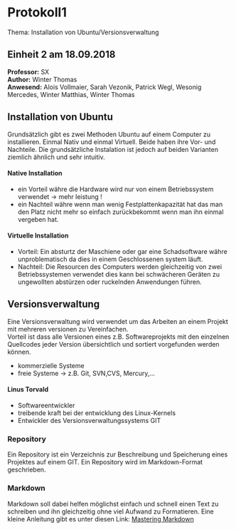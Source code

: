 # Protokoll1
Thema: Installation von Ubuntu/Versionsverwaltung  
## Einheit 2 am 18.09.2018  
**Professor:** SX  
**Author:** Winter Thomas  
**Anwesend:** Alois Vollmaier, Sarah Vezonik, Patrick Wegl, Wesonig Mercedes, Winter Matthias, Winter Thomas  
## Installation von Ubuntu  
Grundsätzlich gibt es zwei Methoden Ubuntu auf einem Computer zu installieren. Einmal Nativ und einmal Virtuell. Beide haben ihre Vor- und Nachteile. Die grundsätzliche Instalation ist jedoch auf beiden Varianten ziemlich ähnlich und sehr intuitiv.  
#### Native Installation  
- ein Vorteil währe die Hardware wird nur von einem Betriebssystem verwendet -> mehr leistung ! 
- ein Nachteil währe wenn man wenig Festplattenkapazität hat das man den Platz nicht mehr so einfach zurückbekommt wenn man ihn einmal vergeben hat.  
#### Virtuelle Installation  
- Vorteil: Ein absturtz der Maschiene oder gar eine Schadsoftware währe unproblematisch da dies in einem Geschlossenen system läuft.  
- Nachteil: Die Resourcen des Computers werden gleichzeitig von zwei Betriebssystemen verwendet dies kann bei schwächeren Geräten zu ungewollten abstürzen oder ruckelnden Anwendungen führen.




## Versionsverwaltung  
Eine Versionsverwaltung wird verwendet um das Arbeiten an einem Projekt mit mehreren versionen zu Vereinfachen.  
Vorteil ist dass alle Versionen eines z.B. Softwareprojekts mit den einzelnen Quellcodes jeder Version übersichtlich und sortiert vorgefunden werden können.
* kommerzielle Systeme  
* freie Systeme -> z.B. Git, SVN,CVS, Mercury,...  

#### Linus Torvald  
- Softwareentwickler  
- treibende kraft bei der entwicklung des Linux-Kernels  
- Entwickler des Versionsverwaltungssystems GIT  
  
    
### Repository  
Ein Repository ist ein Verzeichnis zur Beschreibung und Speicherung eines Projektes auf einem GIT. Ein Repository wird im Markdown-Format geschrieben.

### Markdown  
Markdown soll dabei helfen möglichst einfach und schnell einen Text zu schreiben und ihn gleichzeitig ohne viel Aufwand zu Formatieren. Eine kleine Anleitung gibt es unter diesen Link: [Mastering Markdown](https://github.com/adam-p/markdown-here/wiki/Markdown-Cheatsheet#lines)

